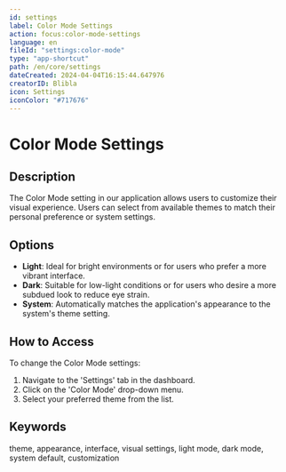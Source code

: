 ```yaml
---
id: settings
label: Color Mode Settings
action: focus:color-mode-settings
language: en
fileId: "settings:color-mode"
type: "app-shortcut"
path: /en/core/settings
dateCreated: 2024-04-04T16:15:44.647976
creatorID: Blibla
icon: Settings
iconColor: "#717676"
---
```


# Color Mode Settings

## Description
The Color Mode setting in our application allows users to customize their visual experience. Users can select from available themes to match their personal preference or system settings.

## Options
- **Light**: Ideal for bright environments or for users who prefer a more vibrant interface.
- **Dark**: Suitable for low-light conditions or for users who desire a more subdued look to reduce eye strain.
- **System**: Automatically matches the application's appearance to the system's theme setting.

## How to Access
To change the Color Mode settings:
1. Navigate to the 'Settings' tab in the dashboard.
2. Click on the 'Color Mode' drop-down menu.
3. Select your preferred theme from the list.

## Keywords
theme, appearance, interface, visual settings, light mode, dark mode, system default, customization
